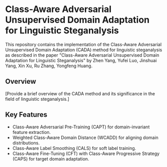 # Class-Aware Adversarial Unsupervised Domain Adaptation for Linguistic Steganalysis

This repository contains the implementation of the Class-Aware Adversarial Unsupervised Domain Adaptation (CADA) method for linguistic steganalysis as described in the paper "Class-Aware Adversarial Unsupervised Domain Adaptation for Linguistic Steganalysis" by Zhen Yang, Yufei Luo, Jinshuai Yang, Xin Xu, Ru Zhang, Yongfeng Huang.

## Overview

[Provide a brief overview of the CADA method and its significance in the field of linguistic steganalysis.]

## Key Features

- Class-Aware Adversarial Pre-Training (CAPT) for domain-invariant feature extraction.
- Weighted Class-Aware Domain Distance (WCADD) for aligning domain distributions.
- Class-Aware Label Smoothing (CALS) for soft label training.
- Class-Aware Fine-Tuning (CFT) with Class-Aware Progressive Strategy (CAPS) for target domain adaptation.
